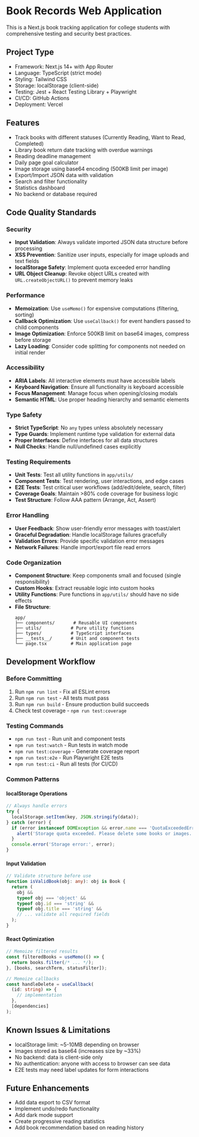 # Book Records Web Application

This is a Next.js book tracking application for college students with comprehensive testing and security best practices.

## Project Type

- Framework: Next.js 14+ with App Router
- Language: TypeScript (strict mode)
- Styling: Tailwind CSS
- Storage: localStorage (client-side)
- Testing: Jest + React Testing Library + Playwright
- CI/CD: GitHub Actions
- Deployment: Vercel

## Features

- Track books with different statuses (Currently Reading, Want to Read, Completed)
- Library book return date tracking with overdue warnings
- Reading deadline management
- Daily page goal calculator
- Image storage using base64 encoding (500KB limit per image)
- Export/Import JSON data with validation
- Search and filter functionality
- Statistics dashboard
- No backend or database required

## Code Quality Standards

### Security

- **Input Validation**: Always validate imported JSON data structure before processing
- **XSS Prevention**: Sanitize user inputs, especially for image uploads and text fields
- **localStorage Safety**: Implement quota exceeded error handling
- **URL Object Cleanup**: Revoke object URLs created with `URL.createObjectURL()` to prevent memory leaks

### Performance

- **Memoization**: Use `useMemo()` for expensive computations (filtering, sorting)
- **Callback Optimization**: Use `useCallback()` for event handlers passed to child components
- **Image Optimization**: Enforce 500KB limit on base64 images, compress before storage
- **Lazy Loading**: Consider code splitting for components not needed on initial render

### Accessibility

- **ARIA Labels**: All interactive elements must have accessible labels
- **Keyboard Navigation**: Ensure all functionality is keyboard accessible
- **Focus Management**: Manage focus when opening/closing modals
- **Semantic HTML**: Use proper heading hierarchy and semantic elements

### Type Safety

- **Strict TypeScript**: No `any` types unless absolutely necessary
- **Type Guards**: Implement runtime type validation for external data
- **Proper Interfaces**: Define interfaces for all data structures
- **Null Checks**: Handle null/undefined cases explicitly

### Testing Requirements

- **Unit Tests**: Test all utility functions in `app/utils/`
- **Component Tests**: Test rendering, user interactions, and edge cases
- **E2E Tests**: Test critical user workflows (add/edit/delete, search, filter)
- **Coverage Goals**: Maintain >80% code coverage for business logic
- **Test Structure**: Follow AAA pattern (Arrange, Act, Assert)

### Error Handling

- **User Feedback**: Show user-friendly error messages with toast/alert
- **Graceful Degradation**: Handle localStorage failures gracefully
- **Validation Errors**: Provide specific validation error messages
- **Network Failures**: Handle import/export file read errors

### Code Organization

- **Component Structure**: Keep components small and focused (single responsibility)
- **Custom Hooks**: Extract reusable logic into custom hooks
- **Utility Functions**: Pure functions in `app/utils/` should have no side effects
- **File Structure**:
  ```
  app/
  ├── components/       # Reusable UI components
  ├── utils/           # Pure utility functions
  ├── types/           # TypeScript interfaces
  ├── __tests__/       # Unit and component tests
  └── page.tsx         # Main application page
  ```

## Development Workflow

### Before Committing

1. Run `npm run lint` - Fix all ESLint errors
2. Run `npm run test` - All tests must pass
3. Run `npm run build` - Ensure production build succeeds
4. Check test coverage - `npm run test:coverage`

### Testing Commands

- `npm run test` - Run unit and component tests
- `npm run test:watch` - Run tests in watch mode
- `npm run test:coverage` - Generate coverage report
- `npm run test:e2e` - Run Playwright E2E tests
- `npm run test:ci` - Run all tests (for CI/CD)

### Common Patterns

#### localStorage Operations

```typescript
// Always handle errors
try {
  localStorage.setItem(key, JSON.stringify(data));
} catch (error) {
  if (error instanceof DOMException && error.name === 'QuotaExceededError') {
    alert('Storage quota exceeded. Please delete some books or images.');
  }
  console.error('Storage error:', error);
}
```

#### Input Validation

```typescript
// Validate structure before use
function isValidBook(obj: any): obj is Book {
  return (
    obj &&
    typeof obj === 'object' &&
    typeof obj.id === 'string' &&
    typeof obj.title === 'string' &&
    // ... validate all required fields
  );
}
```

#### React Optimization

```typescript
// Memoize filtered results
const filteredBooks = useMemo(() => {
  return books.filter(/* ... */);
}, [books, searchTerm, statusFilter]);

// Memoize callbacks
const handleDelete = useCallback(
  (id: string) => {
    // implementation
  },
  [dependencies]
);
```

## Known Issues & Limitations

- localStorage limit: ~5-10MB depending on browser
- Images stored as base64 (increases size by ~33%)
- No backend: data is client-side only
- No authentication: anyone with access to browser can see data
- E2E tests may need label updates for form interactions

## Future Enhancements

- Add data export to CSV format
- Implement undo/redo functionality
- Add dark mode support
- Create progressive reading statistics
- Add book recommendation based on reading history
